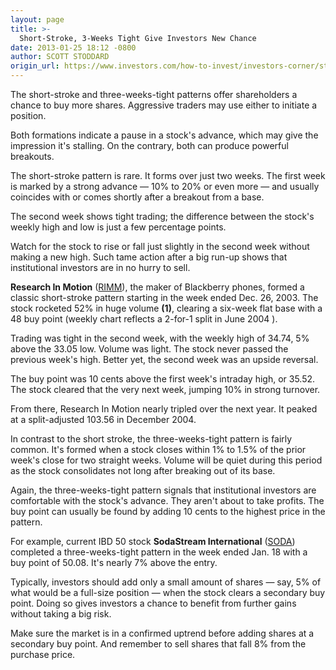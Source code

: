```yaml
---
layout: page
title: >-
  Short-Stroke, 3-Weeks Tight Give Investors New Chance
date: 2013-01-25 18:12 -0800
author: SCOTT STODDARD
origin_url: https://www.investors.com/how-to-invest/investors-corner/stock-investing-shareholder-shares-buy-pattern
---
```





The short-stroke and three-weeks-tight patterns offer shareholders a chance to buy more shares. Aggressive traders may use either to initiate a position.


Both formations indicate a pause in a stock's advance, which may give the impression it's stalling. On the contrary, both can produce powerful breakouts.


The short-stroke pattern is rare. It forms over just two weeks. The first week is marked by a strong advance — 10% to 20% or even more — and usually coincides with or comes shortly after a breakout from a base.


The second week shows tight trading; the difference between the stock's weekly high and low is just a few percentage points.


Watch for the stock to rise or fall just slightly in the second week without making a new high. Such tame action after a big run-up shows that institutional investors are in no hurry to sell.


**Research In Motion** ([RIMM](https://research.investors.com/quote.aspx?symbol=RIMM)), the maker of Blackberry phones, formed a classic short-stroke pattern starting in the week ended Dec. 26, 2003. The stock rocketed 52% in huge volume **(1)**, clearing a six-week flat base with a 48 buy point (weekly chart reflects a 2-for-1 split in June 2004 ).


Trading was tight in the second week, with the weekly high of 34.74, 5% above the 33.05 low. Volume was light. The stock never passed the previous week's high. Better yet, the second week was an upside reversal.


The buy point was 10 cents above the first week's intraday high, or 35.52. The stock cleared that the very next week, jumping 10% in strong turnover.


From there, Research In Motion nearly tripled over the next year. It peaked at a split-adjusted 103.56 in December 2004.


In contrast to the short stroke, the three-weeks-tight pattern is fairly common. It's formed when a stock closes within 1% to 1.5% of the prior week's close for two straight weeks. Volume will be quiet during this period as the stock consolidates not long after breaking out of its base.


Again, the three-weeks-tight pattern signals that institutional investors are comfortable with the stock's advance. They aren't about to take profits. The buy point can usually be found by adding 10 cents to the highest price in the pattern.


For example, current IBD 50 stock **SodaStream International** ([SODA](https://research.investors.com/quote.aspx?symbol=SODA)) completed a three-weeks-tight pattern in the week ended Jan. 18 with a buy point of 50.08. It's nearly 7% above the entry.


Typically, investors should add only a small amount of shares — say, 5% of what would be a full-size position — when the stock clears a secondary buy point. Doing so gives investors a chance to benefit from further gains without taking a big risk.


Make sure the market is in a confirmed uptrend before adding shares at a secondary buy point. And remember to sell shares that fall 8% from the purchase price.




